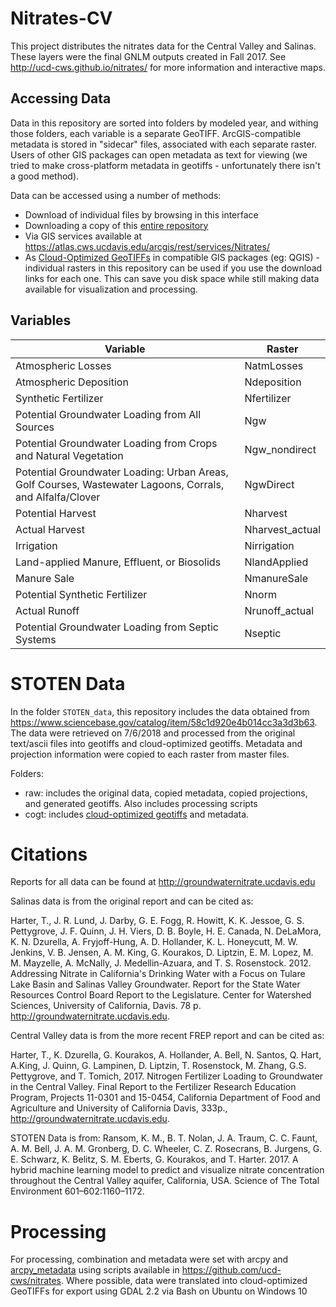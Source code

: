 # Nitrates-CV  

This project distributes the nitrates data for the Central Valley and Salinas. These layers were the final GNLM outputs created in Fall 2017. See http://ucd-cws.github.io/nitrates/ for more information and interactive maps.

## Accessing Data
Data in this repository are sorted into folders by modeled year, and withing
those folders, each variable is a separate GeoTIFF. ArcGIS-compatible
metadata is stored in "sidecar" files, associated with each separate raster.
Users of other GIS packages can open metadata as text for viewing (we tried
to make cross-platform metadata in geotiffs - unfortunately there isn't a good method).

Data can be accessed using a number of methods:
* Download of individual files by browsing in this interface
* Downloading a copy of this [entire repository](https://github.com/ucd-cws/nitrates-cv/archive/master.zip)
* Via GIS services available at https://atlas.cws.ucdavis.edu/arcgis/rest/services/Nitrates/
* As [Cloud-Optimized GeoTIFFs](https://www.cogeo.org) in compatible GIS packages (eg: QGIS) - individual rasters in this repository
can be used if you use the download links for each one. This can save you disk space while
still making data available for visualization and processing.

## Variables

| Variable                                                                                                  | Raster          |
|-----------------------------------------------------------------------------------------------------------|-----------------|
| Atmospheric Losses                                                                                        | NatmLosses      |
| Atmospheric Deposition                                                                                    | Ndeposition     |
| Synthetic Fertilizer                                                                                      | Nfertilizer     |
| Potential Groundwater Loading from All Sources                                                            | Ngw             |
| Potential Groundwater Loading from Crops and Natural Vegetation                                           | Ngw_nondirect   |
| Potential Groundwater Loading: Urban Areas, Golf Courses, Wastewater Lagoons, Corrals, and Alfalfa/Clover | NgwDirect       |
| Potential Harvest                                                                                         | Nharvest        |
| Actual Harvest                                                                                            | Nharvest_actual |
| Irrigation                                                                                                | Nirrigation     |
| Land-applied Manure, Effluent, or Biosolids                                                               | NlandApplied    |
| Manure Sale                                                                                               | NmanureSale     |
| Potential Synthetic Fertilizer                                                                            | Nnorm           |
| Actual Runoff                                                                                             | Nrunoff_actual  |
| Potential Groundwater Loading from Septic Systems                                                         | Nseptic         |

# STOTEN Data
In the folder `STOTEN_data`, this repository includes the data obtained from https://www.sciencebase.gov/catalog/item/58c1d920e4b014cc3a3d3b63.
The data were retrieved on 7/6/2018 and processed from the original text/ascii files into geotiffs and cloud-optimized geotiffs. Metadata and projection information were copied to each raster from master files.

Folders:
* raw: includes the original data, copied metadata, copied projections, and generated geotiffs. Also includes processing scripts
* cogt: includes [cloud-optimized geotiffs](http://www.cogeo.org/) and metadata.

# Citations
Reports for all data can be found at http://groundwaternitrate.ucdavis.edu

Salinas data is from the original report and can be cited as:

Harter, T., J. R. Lund, J. Darby, G. E. Fogg, R. Howitt, K. K. Jessoe, G. S. Pettygrove, J.
 F. Quinn, J. H. Viers, D. B. Boyle, H. E. Canada, N. DeLaMora, K. N. Dzurella, A. Fryjoff-Hung,
 A. D. Hollander, K. L. Honeycutt, M. W. Jenkins, V. B. Jensen, A. M. King, G. Kourakos, D.
 Liptzin, E. M. Lopez, M. M. Mayzelle, A. McNally, J. Medellin-Azuara, and T. S. Rosenstock. 2012.
 Addressing Nitrate in California's Drinking Water with a Focus on Tulare Lake Basin and Salinas
 Valley Groundwater. Report for the State Water Resources Control Board Report to the Legislature.
 Center for Watershed Sciences, University of California, Davis. 78 p. http://groundwaternitrate.ucdavis.edu.


Central Valley data is from the more recent FREP report and can be cited as:

Harter, T., K. Dzurella, G. Kourakos, A. Hollander, A. Bell, N. Santos, Q. Hart, A.King, J. Quinn,
 G. Lampinen, D. Liptzin, T. Rosenstock, M. Zhang, G.S. Pettygrove, and T. Tomich, 2017. Nitrogen
 Fertilizer Loading to Groundwater in the Central Valley. Final Report to the Fertilizer Research
 Education Program, Projects 11-0301 and 15-0454, California Department of Food and Agriculture and
 University of California Davis, 333p., http://groundwaternitrate.ucdavis.edu.

STOTEN Data is from:
Ransom, K. M., B. T. Nolan, J. A. Traum, C. C. Faunt, A. M. Bell, J. A. M. Gronberg, D. C. Wheeler, C. Z. Rosecrans, B. Jurgens, G. E. Schwarz, K. Belitz, S. M. Eberts, G. Kourakos, and T. Harter. 2017. A hybrid machine learning model to predict and visualize nitrate concentration throughout the Central Valley aquifer, California, USA. Science of The Total Environment 601–602:1160–1172.


# Processing
For processing, combination and metadata were set with arcpy and [arcpy_metadata](https://github.com/ucd-cws/arcpy_metadata)
using scripts available in https://github.com/ucd-cws/nitrates. Where possible,
data were translated into cloud-optimized GeoTIFFs for export
using GDAL 2.2 via Bash on Ubuntu on Windows 10

